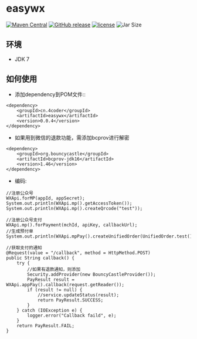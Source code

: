 # easywx
[![Maven Central](https://maven-badges.herokuapp.com/maven-central/cn.4coder/easywx/badge.svg)](https://maven-badges.herokuapp.com/maven-central/cn.4coder/easywx/)
[![GitHub release](https://img.shields.io/github/release/yydf/easywx.svg)](https://github.com/yydf/easywx/releases)
[![license](https://img.shields.io/github/license/mashape/apistatus.svg)](https://raw.githubusercontent.com/yydf/easywx/master/LICENSE)
![Jar Size](https://img.shields.io/badge/jar--size-36.8k-blue.svg)

环境
-------------
- JDK 7

如何使用
-----------------------

* 添加dependency到POM文件::

```
<dependency>
    <groupId>cn.4coder</groupId>
    <artifactId>easywx</artifactId>
    <version>0.0.4</version>
</dependency>
```
* 如果用到微信的退款功能，需添加bcprov进行解密
```
<dependency>
    <groupId>org.bouncycastle</groupId>
    <artifactId>bcprov-jdk16</artifactId>
    <version>1.46</version>
</dependency>
```

* 编码:

```
//注册公众号
WXApi.forMP(appId, appSecret);
System.out.println(WXApi.mp().getAccessToken());
System.out.println(WXApi.mp().createQrcode("test"));

//注册公众号支付
WXApi.mp().forPayment(mchId, apiKey, callbackUrl);
//生成预付单
System.out.println(WXApi.mpPay().createUnifiedOrder(UnifiedOrder.test()));

//获取支付的通知
@Request(value = "/callback", method = HttpMethod.POST)
public String callback() {
	try {
		//如果有退款通知，则添加
		Security.addProvider(new BouncyCastleProvider());
		PayResult result = WXApi.appPay().callback(request.getReader());
		if (result != null) {
			//service.updateStatus(result);
			return PayResult.SUCCESS;
		}
	} catch (IOException e) {
		logger.error("Callback faild", e);
	}
	return PayResult.FAIL;
}
```
